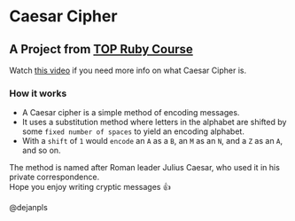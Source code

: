 # Caesar Cipher 

## A Project from <a href="https://www.theodinproject.com/lessons/ruby-caesar-cipher">TOP Ruby Course</a>

Watch <a href="https://www.youtube.com/watch?v=36xNpbosfTY">this video</a> if you need more info on what Caesar Cipher is.

### How it works
* A Caesar cipher is a simple method of encoding messages. 
* It uses a substitution method where letters in the alphabet are shifted by some ```fixed number of spaces``` to yield an encoding alphabet. 
* With a ```shift``` of ```1``` would ```encode``` an ```A``` as a ```B```, an ```M``` as an ```N```, and a ```Z``` as an ```A```, and so on.

The method is named after Roman leader Julius Caesar, who used it in his private correspondence.  
Hope you enjoy writing cryptic messages :+1:

@dejanpls